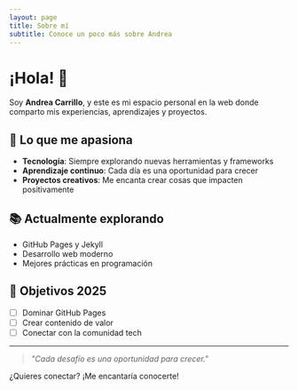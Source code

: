```yaml
---
layout: page
title: Sobre mí
subtitle: Conoce un poco más sobre Andrea
---
```


# ¡Hola! 👋

Soy **Andrea Carrillo**, y este es mi espacio personal en la web donde comparto mis experiencias, aprendizajes y proyectos.

## 🚀 Lo que me apasiona

- **Tecnología**: Siempre explorando nuevas herramientas y frameworks
- **Aprendizaje continuo**: Cada día es una oportunidad para crecer
- **Proyectos creativos**: Me encanta crear cosas que impacten positivamente

## 📚 Actualmente explorando

- GitHub Pages y Jekyll
- Desarrollo web moderno
- Mejores prácticas en programación

## 🎯 Objetivos 2025

- [ ] Dominar GitHub Pages
- [ ] Crear contenido de valor
- [ ] Conectar con la comunidad tech

---

> *"Cada desafío es una oportunidad para crecer."*

¿Quieres conectar? ¡Me encantaría conocerte!
